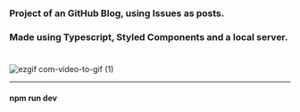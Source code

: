 ### Project of an GitHub Blog, using Issues as posts.
### Made using Typescript, Styled Components and a local server.
#


![ezgif com-video-to-gif (1)](https://user-images.githubusercontent.com/101182223/224076488-9ada3679-e47f-4e01-8dce-6d5ba28776ce.gif)


----
#### npm run dev
